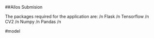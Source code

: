 ##Allos Submision

The packages required for the application are: /n
Flask /n
Tensorflow /n
CV2 /n
Numpy /n
Pandas /n

#model
